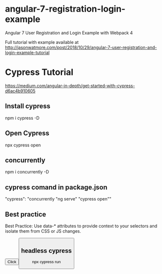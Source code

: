 # angular-7-registration-login-example

Angular 7 User Registration and Login Example with Webpack 4

Full tutorial with example available at http://jasonwatmore.com/post/2018/10/29/angular-7-user-registration-and-login-example-tutorial

# Cypress Tutorial

https://medium.com/angular-in-depth/get-started-with-cypress-d6ac4b910605

## Install cypress

npm i cypress -D

## Open Cypress

npx cypress open

## concurrently

npm i concurrently -D

## cypress comand in package.json

"cypress": "concurrently \"ng serve\" \"cypress open\""

## Best practice

Best Practice: Use data-\* attributes to provide context to your selectors and isolate them from CSS or JS changes.

<button data-cy="submit">Click<button>

## headless cypress

npx cypress run

